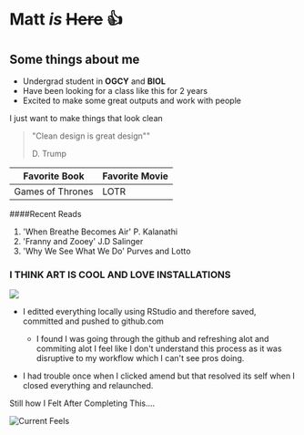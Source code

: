 
# Matt *is* ~~Here~~ :thumbsup:

## Some things about me

- Undergrad student in **OGCY** and **BIOL** 
- Have been looking for a class like this for 2 years
- Excited to make some great outputs and work with people


I just want to make things that look clean


> "Clean design is great design""
>
> D. Trump



|    Favorite Book     | Favorite Movie  |
|----------------------|-----------------|
| Games of Thrones     | LOTR


####Recent Reads


1. 'When Breathe Becomes Air' P. Kalanathi 
2. 'Franny and Zooey' J.D Salinger
3. 'Why We See What We Do' Purves and Lotto  
 

### I THINK ART IS COOL AND LOVE INSTALLATIONS

![](http://i.giphy.com/ItWzWnWSjPsbe.gif)



- I editted everything locally using RStudio and therefore saved, committed and pushed to github.com
    + I found I was going through the github and refreshing alot and commiting alot I feel like I don't understand this process as it was disruptive to my workflow which I can't see pros doing. 

- I had trouble once when I clicked amend but that resolved its self when I closed everything and relaunched. 

Still how I Felt After Completing This.... 

![Current Feels](http://i.giphy.com/l3vR4DHwzBDMoDddu.gif)
